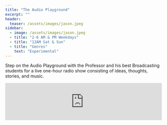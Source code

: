 ```yaml
---
title: "The Audio Playground"
excerpt: ""
header:
  teaser: /assets/images/jason.jpeg
sidebar:
  - image: /assets/images/jason.jpeg
  - title: "2-6 AM & PM Weekdays"
  - title: "12AM Sat & Sun"
  - title: "Genres"
    text: "Experimental"
---
```


Step on the Audio Playground with the Professor and his best Broadcasting students for a live one-hour radio show consisting of ideas, thoughts, stories, and music.

<iframe width="100%" height="120" src="https://www.mixcloud.com/widget/iframe/?hide_cover=1&feed=%2Ftheprofessorjb%2F" frameborder="0" ></iframe>
